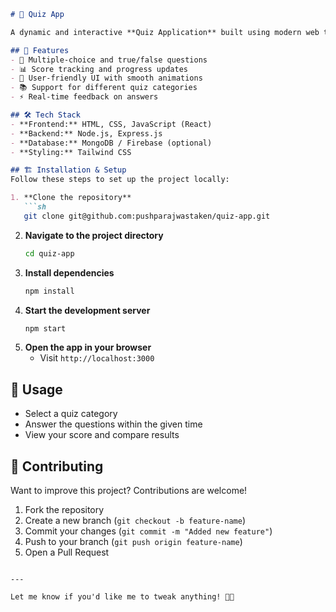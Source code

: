  

```markdown
# 🎯 Quiz App

A dynamic and interactive **Quiz Application** built using modern web technologies. This app allows users to take quizzes, track scores, and enhance their knowledge in a fun and engaging way!

## 🚀 Features
- 📝 Multiple-choice and true/false questions
- 📊 Score tracking and progress updates
- 🎨 User-friendly UI with smooth animations
- 📚 Support for different quiz categories
- ⚡ Real-time feedback on answers

## 🛠️ Tech Stack
- **Frontend:** HTML, CSS, JavaScript (React)
- **Backend:** Node.js, Express.js
- **Database:** MongoDB / Firebase (optional)
- **Styling:** Tailwind CSS

## 🏗️ Installation & Setup
Follow these steps to set up the project locally:

1. **Clone the repository**  
   ```sh
   git clone git@github.com:pushparajwastaken/quiz-app.git
   ```
2. **Navigate to the project directory**  
   ```sh
   cd quiz-app
   ```
3. **Install dependencies**  
   ```sh
   npm install
   ```
4. **Start the development server**  
   ```sh
   npm start
   ```
5. **Open the app in your browser**  
   - Visit `http://localhost:3000`

## 📌 Usage
- Select a quiz category
- Answer the questions within the given time
- View your score and compare results

## 🤝 Contributing
Want to improve this project? Contributions are welcome!  
1. Fork the repository  
2. Create a new branch (`git checkout -b feature-name`)  
3. Commit your changes (`git commit -m "Added new feature"`)  
4. Push to your branch (`git push origin feature-name`)  
5. Open a Pull Request  



```

---

Let me know if you'd like me to tweak anything! 🚀🔥
